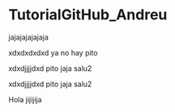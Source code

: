 # TutorialGitHub_Andreu
jajajajajajaja

xdxdxdxdxd
ya no hay pito

xdxdjjjjdxd
pito
jaja salu2

xdxdjjjjdxd
pito
jaja salu2

Hola jijijija


